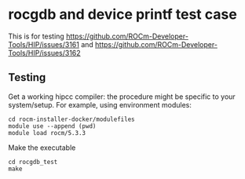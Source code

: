 # rocgdb and device printf test case

This is for testing https://github.com/ROCm-Developer-Tools/HIP/issues/3161 and https://github.com/ROCm-Developer-Tools/HIP/issues/3162

## Testing

Get a working hipcc compiler: the procedure might be specific to your system/setup. For example, using environment modules:

```
cd rocm-installer-docker/modulefiles
module use --append (pwd)
module load rocm/5.3.3
```

Make the executable

```
cd rocgdb_test
make
```
